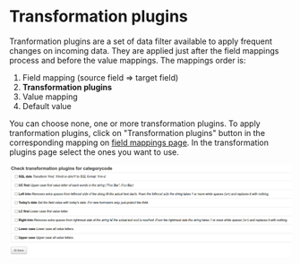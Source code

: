# Transformation plugins

Tranformation plugins are a set of data filter available to apply frequent changes on incoming data. They are applied just after the field mappings process and before the value mappings. The mappings order is:
1. Field mapping (source field => target field)
2. **Transformation plugins**
3. Value mapping
4. Default value

You can choose none, one or more transformation plugins. To apply tranformation plugins, click on "Transformation plugins" button in the corresponding mapping on [field mappings page](field-mappings.md). In the transformation plugins page select the ones you want to use.

![Transformation plugins](img/transformation-plugins.jpg)
